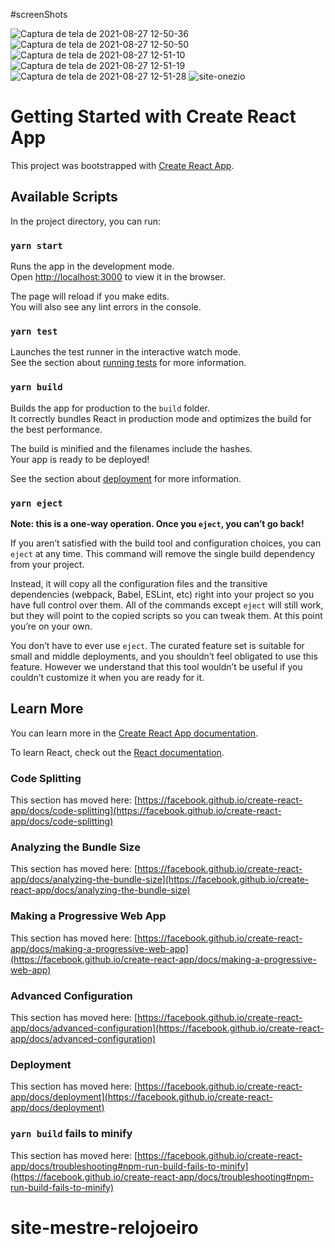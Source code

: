 
#screenShots

![Captura de tela de 2021-08-27 12-50-36](https://user-images.githubusercontent.com/70121248/131154820-ae571941-593d-455c-8444-3013c8c54973.png)
![Captura de tela de 2021-08-27 12-50-50](https://user-images.githubusercontent.com/70121248/131154824-8f53b380-5044-42df-85cf-2d503151c9ef.png)
![Captura de tela de 2021-08-27 12-51-10](https://user-images.githubusercontent.com/70121248/131154827-9c95ef36-4dcf-4b7c-a6fe-59c9bd5433c1.png)
![Captura de tela de 2021-08-27 12-51-19](https://user-images.githubusercontent.com/70121248/131154830-4c13a395-0729-4547-a5f2-3b581071f949.png)
![Captura de tela de 2021-08-27 12-51-28](https://user-images.githubusercontent.com/70121248/131154832-0aba78ce-dbaa-4f48-97af-d845b2c67ec5.png)
![site-onezio](https://user-images.githubusercontent.com/70121248/131154833-33046d2e-9ea4-4338-8642-3d1a96c49245.png)





# Getting Started with Create React App

This project was bootstrapped with [Create React App](https://github.com/facebook/create-react-app).

## Available Scripts

In the project directory, you can run:

### `yarn start`

Runs the app in the development mode.\
Open [http://localhost:3000](http://localhost:3000) to view it in the browser.

The page will reload if you make edits.\
You will also see any lint errors in the console.

### `yarn test`

Launches the test runner in the interactive watch mode.\
See the section about [running tests](https://facebook.github.io/create-react-app/docs/running-tests) for more information.

### `yarn build`

Builds the app for production to the `build` folder.\
It correctly bundles React in production mode and optimizes the build for the best performance.

The build is minified and the filenames include the hashes.\
Your app is ready to be deployed!

See the section about [deployment](https://facebook.github.io/create-react-app/docs/deployment) for more information.

### `yarn eject`

**Note: this is a one-way operation. Once you `eject`, you can’t go back!**

If you aren’t satisfied with the build tool and configuration choices, you can `eject` at any time. This command will remove the single build dependency from your project.

Instead, it will copy all the configuration files and the transitive dependencies (webpack, Babel, ESLint, etc) right into your project so you have full control over them. All of the commands except `eject` will still work, but they will point to the copied scripts so you can tweak them. At this point you’re on your own.

You don’t have to ever use `eject`. The curated feature set is suitable for small and middle deployments, and you shouldn’t feel obligated to use this feature. However we understand that this tool wouldn’t be useful if you couldn’t customize it when you are ready for it.

## Learn More

You can learn more in the [Create React App documentation](https://facebook.github.io/create-react-app/docs/getting-started).

To learn React, check out the [React documentation](https://reactjs.org/).

### Code Splitting

This section has moved here: [https://facebook.github.io/create-react-app/docs/code-splitting](https://facebook.github.io/create-react-app/docs/code-splitting)

### Analyzing the Bundle Size

This section has moved here: [https://facebook.github.io/create-react-app/docs/analyzing-the-bundle-size](https://facebook.github.io/create-react-app/docs/analyzing-the-bundle-size)

### Making a Progressive Web App

This section has moved here: [https://facebook.github.io/create-react-app/docs/making-a-progressive-web-app](https://facebook.github.io/create-react-app/docs/making-a-progressive-web-app)

### Advanced Configuration

This section has moved here: [https://facebook.github.io/create-react-app/docs/advanced-configuration](https://facebook.github.io/create-react-app/docs/advanced-configuration)

### Deployment

This section has moved here: [https://facebook.github.io/create-react-app/docs/deployment](https://facebook.github.io/create-react-app/docs/deployment)

### `yarn build` fails to minify

This section has moved here: [https://facebook.github.io/create-react-app/docs/troubleshooting#npm-run-build-fails-to-minify](https://facebook.github.io/create-react-app/docs/troubleshooting#npm-run-build-fails-to-minify)
# site-mestre-relojoeiro
